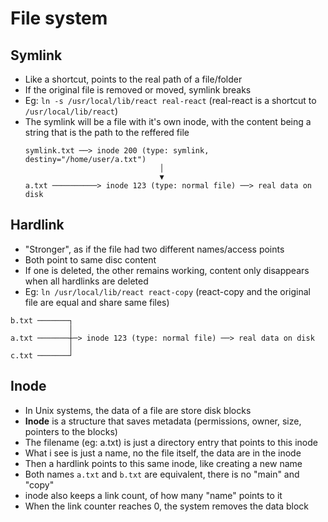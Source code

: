 # File system

## Symlink
- Like a shortcut, points to the real path of a file/folder
- If the original file is removed or moved, symlink breaks
- Eg: `ln -s /usr/local/lib/react real-react` (real-react is a shortcut to `/usr/local/lib/react`)
- The symlink will be a file with it's own inode, with the content being a string that is the path to the reffered file
  ```less
  symlink.txt ──> inode 200 (type: symlink, destiny="/home/user/a.txt")
                                │
                                ▼
  a.txt ──────────> inode 123 (type: normal file) ──> real data on disk
  ```

## Hardlink
  - "Stronger", as if the file had two different names/access points
  - Both point to same disc content
  - If one is deleted, the other remains working, content only disappears when all hardlinks are deleted
  - Eg: `ln /usr/local/lib/react react-copy` (react-copy and the original file are equal and share same files)
  ```less
  b.txt ───────┐
               │
  a.txt ───────┼─> inode 123 (type: normal file) ──> real data on disk
               │
  c.txt ───────┘
  ```

## Inode
- In Unix systems, the data of a file are store disk blocks
- **Inode** is a structure that saves metadata (permissions, owner, size, pointers to the blocks)
- The filename (eg: a.txt) is just a directory entry that points to this inode
- What i see is just a name, no the file itself, the data are in the inode
- Then a hardlink points to this same inode, like creating a new name
- Both names `a.txt` and `b.txt` are equivalent, there is no "main" and "copy"
- inode also keeps a link count, of how many "name" points to it
- When the link counter reaches 0, the system removes the data block